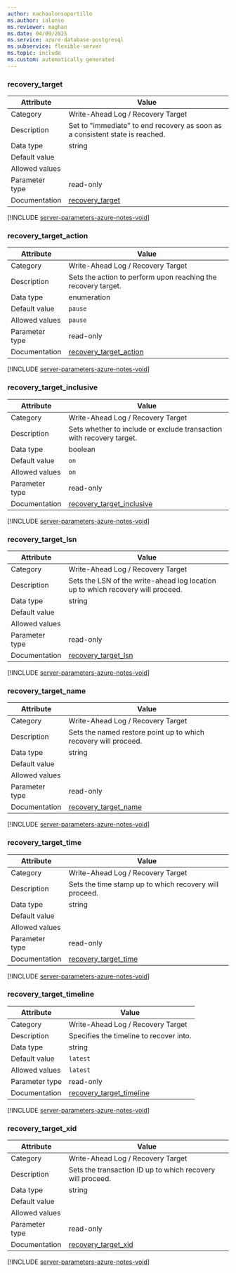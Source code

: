 ```yaml
---
author: nachoalonsoportillo
ms.author: ialonso
ms.reviewer: maghan
ms.date: 04/09/2025
ms.service: azure-database-postgresql
ms.subservice: flexible-server
ms.topic: include
ms.custom: automatically generated
---
```

### recovery_target

| Attribute | Value |
| --- | --- |
| Category | Write-Ahead Log / Recovery Target |
| Description | Set to \"immediate\" to end recovery as soon as a consistent state is reached. |
| Data type | string |
| Default value | |
| Allowed values | |
| Parameter type | read-only |
| Documentation | [recovery_target](https://www.postgresql.org/docs/16/runtime-config-wal.html#GUC-RECOVERY-TARGET) |


[!INCLUDE [server-parameters-azure-notes-void](./server-parameters-azure-notes-void.md)]



### recovery_target_action

| Attribute | Value |
| --- | --- |
| Category | Write-Ahead Log / Recovery Target |
| Description | Sets the action to perform upon reaching the recovery target. |
| Data type | enumeration |
| Default value | `pause` |
| Allowed values | `pause` |
| Parameter type | read-only |
| Documentation | [recovery_target_action](https://www.postgresql.org/docs/16/runtime-config-wal.html#GUC-RECOVERY-TARGET-ACTION) |


[!INCLUDE [server-parameters-azure-notes-void](./server-parameters-azure-notes-void.md)]



### recovery_target_inclusive

| Attribute | Value |
| --- | --- |
| Category | Write-Ahead Log / Recovery Target |
| Description | Sets whether to include or exclude transaction with recovery target. |
| Data type | boolean |
| Default value | `on` |
| Allowed values | `on` |
| Parameter type | read-only |
| Documentation | [recovery_target_inclusive](https://www.postgresql.org/docs/16/runtime-config-wal.html#GUC-RECOVERY-TARGET-INCLUSIVE) |


[!INCLUDE [server-parameters-azure-notes-void](./server-parameters-azure-notes-void.md)]



### recovery_target_lsn

| Attribute | Value |
| --- | --- |
| Category | Write-Ahead Log / Recovery Target |
| Description | Sets the LSN of the write-ahead log location up to which recovery will proceed. |
| Data type | string |
| Default value | |
| Allowed values | |
| Parameter type | read-only |
| Documentation | [recovery_target_lsn](https://www.postgresql.org/docs/16/runtime-config-wal.html#GUC-RECOVERY-TARGET-LSN) |


[!INCLUDE [server-parameters-azure-notes-void](./server-parameters-azure-notes-void.md)]



### recovery_target_name

| Attribute | Value |
| --- | --- |
| Category | Write-Ahead Log / Recovery Target |
| Description | Sets the named restore point up to which recovery will proceed. |
| Data type | string |
| Default value | |
| Allowed values | |
| Parameter type | read-only |
| Documentation | [recovery_target_name](https://www.postgresql.org/docs/16/runtime-config-wal.html#GUC-RECOVERY-TARGET-NAME) |


[!INCLUDE [server-parameters-azure-notes-void](./server-parameters-azure-notes-void.md)]



### recovery_target_time

| Attribute | Value |
| --- | --- |
| Category | Write-Ahead Log / Recovery Target |
| Description | Sets the time stamp up to which recovery will proceed. |
| Data type | string |
| Default value | |
| Allowed values | |
| Parameter type | read-only |
| Documentation | [recovery_target_time](https://www.postgresql.org/docs/16/runtime-config-wal.html#GUC-RECOVERY-TARGET-TIME) |


[!INCLUDE [server-parameters-azure-notes-void](./server-parameters-azure-notes-void.md)]



### recovery_target_timeline

| Attribute | Value |
| --- | --- |
| Category | Write-Ahead Log / Recovery Target |
| Description | Specifies the timeline to recover into. |
| Data type | string |
| Default value | `latest` |
| Allowed values | `latest` |
| Parameter type | read-only |
| Documentation | [recovery_target_timeline](https://www.postgresql.org/docs/16/runtime-config-wal.html#GUC-RECOVERY-TARGET-TIMELINE) |


[!INCLUDE [server-parameters-azure-notes-void](./server-parameters-azure-notes-void.md)]



### recovery_target_xid

| Attribute | Value |
| --- | --- |
| Category | Write-Ahead Log / Recovery Target |
| Description | Sets the transaction ID up to which recovery will proceed. |
| Data type | string |
| Default value | |
| Allowed values | |
| Parameter type | read-only |
| Documentation | [recovery_target_xid](https://www.postgresql.org/docs/16/runtime-config-wal.html#GUC-RECOVERY-TARGET-XID) |


[!INCLUDE [server-parameters-azure-notes-void](./server-parameters-azure-notes-void.md)]



